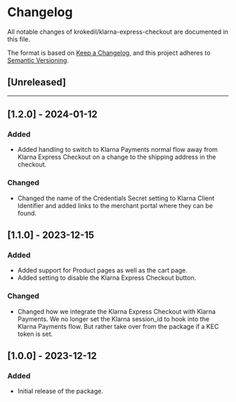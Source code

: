 # Changelog

All notable changes of krokedil/klarna-express-checkout are documented in this file.

The format is based on [Keep a Changelog](https://keepachangelog.com/en/1.0.0/),
and this project adheres to [Semantic Versioning](https://semver.org/spec/v2.0.0.html).

## [Unreleased]

------------------

## [1.2.0] - 2024-01-12
### Added

* Added handling to switch to Klarna Payments normal flow away from Klarna Express Checkout on a change to the shipping address in the checkout.

### Changed

* Changed the name of the Credentials Secret setting to Klarna Client Identifier and added links to the merchant portal where they can be found.

## [1.1.0] - 2023-12-15

### Added

* Added support for Product pages as well as the cart page.
* Added setting to disable the Klarna Express Checkout button.

### Changed

* Changed how we integrate the Klarna Express Checkout with Klarna Payments. We no longer set the Klarna session_id to hook into the Klarna Payments flow. But rather take over from the package if a KEC token is set.

## [1.0.0] - 2023-12-12

### Added

* Initial release of the package.
